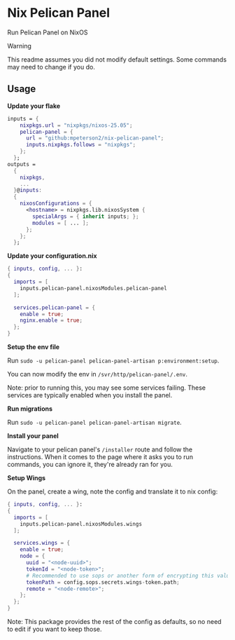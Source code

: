 # Nix Pelican Panel

Run Pelican Panel on NixOS

> [!WARNING]
> This readme assumes you did not modify default settings. Some commands may need to change if you do.

## Usage

**Update your flake**

```nix
inputs = {
    nixpkgs.url = "nixpkgs/nixos-25.05";
    pelican-panel = {
      url = "github:mpeterson2/nix-pelican-panel";
      inputs.nixpkgs.follows = "nixpkgs";
    };
  };
outputs =
  {
    nixpkgs,
    ...
  }@inputs:
  {
    nixosConfigurations = {
      <hostname> = nixpkgs.lib.nixosSystem {
        specialArgs = { inherit inputs; };
        modules = [ ... ];
      };
    };
  };
```

**Update your configuration.nix**

```nix
{ inputs, config, ... }:
{
  imports = [
    inputs.pelican-panel.nixosModules.pelican-panel
  ];

  services.pelican-panel = {
    enable = true;
    nginx.enable = true;
  };
}
```

**Setup the env file**

Run `sudo -u pelican-panel pelican-panel-artisan p:environment:setup`.

You can now modify the env in `/svr/http/pelican-panel/.env`.

Note: prior to running this, you may see some services failing. These services are typically enabled when you install the panel.

**Run migrations**

Run `sudo -u pelican-panel pelican-panel-artisan migrate`.

**Install your panel**

Navigate to your pelican panel's `/installer` route and follow the instructions. When it comes to the page where it asks you to run commands, you can ignore it, they're already ran for you.

**Setup Wings**

On the panel, create a wing, note the config and translate it to nix config:

```nix
{ inputs, config, ... }:
{
  imports = [
    inputs.pelican-panel.nixosModules.wings
  ];

  services.wings = {
    enable = true;
    node = {
      uuid = "<node-uuid>";
      tokenId = "<node-token>";
      # Recommended to use sops or another form of encrypting this value
      tokenPath = config.sops.secrets.wings-token.path;
      remote = "<node-remote>";
    };
  };
}
```

Note: This package provides the rest of the config as defaults, so no need to edit if you want to keep those.
